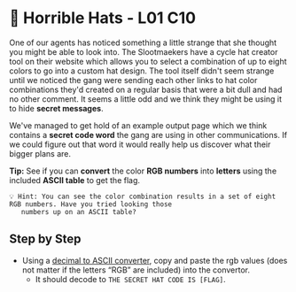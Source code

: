 # 👒 Horrible Hats - L01 C10

One of our agents has noticed something a little strange that she thought you might be able to look into. The Slootmaekers have a cycle hat creator tool on their website which allows you to select a combination of up to eight colors to go into a custom hat design. The tool itself didn't seem strange until we noticed the gang were sending each other links to hat color combinations they'd created on a regular basis that were a bit dull and had no other comment. It seems a little odd and we think they might be using it to hide **secret messages**.

We've managed to get hold of an example output page which we think contains a **secret code word** the gang are using in other communications. If we could figure out that word it would really help us discover what their bigger plans are.

**Tip:** See if you can **convert** the color **RGB numbers** into **letters** using the included **ASCII table** to get the flag.

```
💡 Hint: You can see the color combination results in a set of eight RGB numbers. Have you tried looking those
   numbers up on an ASCII table?
```

## Step by Step

- Using a [decimal to ASCII converter](https://onlineasciitools.com/convert-decimal-to-ascii), copy and paste the rgb values (does not matter if the letters “RGB” are included) into the convertor.
    - It should decode to `THE SECRET HAT CODE IS [FLAG]`.
